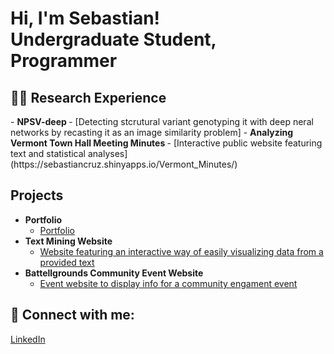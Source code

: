 <h1>Hi, I'm Sebastian! <br/><a>Undergraduate Student</a>, <a>Programmer</a>

<h2>👨‍💻 Research Experience</h2>
- <b>NPSV-deep </b>
  - [Detecting stcrutural variant genotyping it with deep neral networks by recasting it as an image similarity problem]
- <b>Analyzing Vermont Town Hall Meeting Minutes </b>
  - [Interactive public website featuring text and statistical analyses](https://sebastiancruz.shinyapps.io/Vermont_Minutes/)
</b>
<h2>Projects</h2>

- <b>Portfolio</b>
  - [Portfolio](https://sebas0078.github.io/sebastiancruz.github.io/index.html)</b>
- <b>Text Mining Website</b>
  - [Website featuring an interactive way of easily visualizing data from a provided text](https://sebastiancruz.shinyapps.io/TextAnalyserApp/)</b>
- <b>Battellgrounds Community Event Website</b>
  - [Event website  to display info for a community engament event](https://sebas0078.github.io/Battellgrounds)</b>
</i>



<h2> 🤳 Connect with me:</h2>

[LinkedIn](https://www.linkedin.com/in/sebastian-cruz-549b82285?lipi=urn%3Ali%3Apage%3Ad_flagship3_profile_view_base_contact_details%3B1dteF3mKQ9WOMPy8%2FNn%2BxA%3D%3D)

